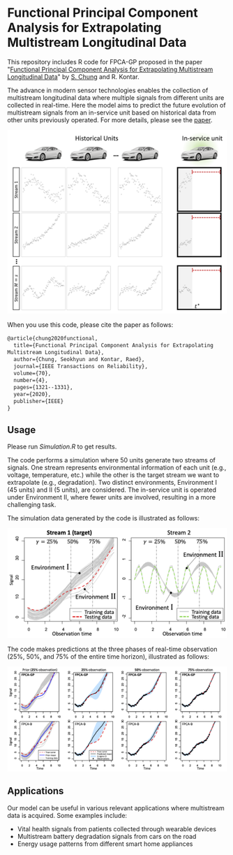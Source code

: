 # Functional Principal Component Analysis for Extrapolating Multistream Longitudinal Data

This repository includes R code for FPCA-GP proposed in the paper "[Functional Principal Component Analysis for Extrapolating Multistream Longitudinal Data](https://ieeexplore.ieee.org/abstract/document/9258998)" by [S. Chung](https://sites.google.com/site/schungkorea/) and R. Kontar. 

The advance in modern sensor technologies enables the collection of multistream longitudinal data where multiple signals from different units are collected in real-time. Here the model aims to predict the future evolution of multistream signals from an in-service unit based on historical data from other units previously operated. For more details, please see the [paper](https://ieeexplore.ieee.org/abstract/document/9258998).

<img src="figs/multistream.png" alt="drawing" width="700"/>

When you use this code, please cite the paper as follows:
```
@article{chung2020functional,
  title={Functional Principal Component Analysis for Extrapolating Multistream Longitudinal Data},
  author={Chung, Seokhyun and Kontar, Raed},
  journal={IEEE Transactions on Reliability},
  volume={70},
  number={4},
  pages={1321--1331},
  year={2020},
  publisher={IEEE}
}
```


## Usage
Please run _Simulation.R_ to get results. 

The code performs a simulation where 50 units generate two streams of signals. One stream represents environmental information of each unit (e.g., voltage, temperature, etc.) while the other is the target stream we want to extrapolate (e.g., degradation). Two distinct environments, Environment I (45 units) and II (5 units), are considered. The in-service unit is operated under Environment II, where fewer units are involved, resulting in a more challenging task.

The simulation data generated by the code is illustrated as follows:

<img src="figs/simulation_data.png" alt="drawing" width="550"/>

The code makes predictions at the three phases of real-time observation (25%, 50%, and 75% of the entire time horizon), illustrated as follows:

<img src="figs/prediction.png" alt="drawing" width="700"/>


## Applications
Our model can be useful in various relevant applications where multistream data is acquired. Some examples include:
- Vital health signals from patients collected through wearable devices
- Multistream battery degradation signals from cars on the road
- Energy usage patterns from different smart home appliances

